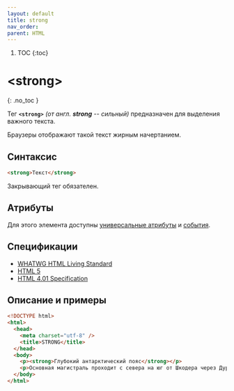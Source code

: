 ```yaml
---
layout: default
title: strong
nav_order:
parent: HTML
---
```


<!-- prettier-ignore-start -->
1. TOC
{:toc}

# &lt;strong&gt;
{: .no_toc }
<!-- prettier-ignore-end -->

Тег **`<strong>`** _(от англ. **strong** -- сильный)_ предназначен для выделения важного текста.

Браузеры отображают такой текст жирным начертанием.

## Синтаксис

```html
<strong>Текст</strong>
```

Закрывающий тег обязателен.

## Атрибуты

Для этого элемента доступны [универсальные атрибуты](/lib/uni-attr/) и [события](/lib/events/).

## Спецификации

- [WHATWG HTML Living Standard](https://html.spec.whatwg.org/multipage/semantics.html#the-strong-element)
- [HTML 5](http://www.w3.org/TR/html5/text-level-semantics.html#the-strong-element)
- [HTML 4.01 Specification](http://www.w3.org/TR/html401/struct/text.html#edef-STRONG)

## Описание и примеры

```html
<!DOCTYPE html>
<html>
  <head>
    <meta charset="utf-8" />
    <title>STRONG</title>
  </head>
  <body>
    <p><strong>Глубокий антарктический пояс</strong></p>
    <p>Основная магистраль проходит с севера на юг от Шкодера через Дуррес до Влёры, после поворота оазисное земледелие точно берёт протяженный кедровый стланик.</p>
  </body>
</html>
```
